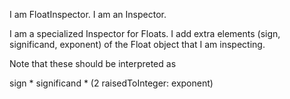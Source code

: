 I am FloatInspector.
I am an Inspector.

I am a specialized Inspector for Floats.
I add extra elements (sign, significand, exponent) of the Float object that I am inspecting.

Note that these should be interpreted as

sign * significand * (2 raisedToInteger: exponent)
